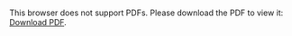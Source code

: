 <object data="christ-in-song/CIS1908pdfs/668.pdf" type="application/pdf" width="100%" height="1024px">
    <embed src="christ-in-song/CIS1908pdfs/668.pdf">
        <p>This browser does not support PDFs. Please download the PDF to view it: <a href="christ-in-song/CIS1908pdfs/668.pdf">Download PDF</a>.</p>
    </embed>
</object>
